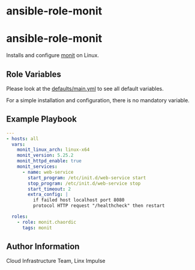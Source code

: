 # ansible-role-monit


# ansible-role-monit
Installs and configure [monit](https://www.systutorials.com/docs/linux/man/1-monit/) on Linux.

## Role Variables

Please look at the [defaults/main.yml](defaults/main.yml) to see all default variables.

For a simple installation and configuration, there is no mandatory variable.

## Example Playbook

```yml
---
- hosts: all
  vars:
    monit_linux_arch: linux-x64
    monit_version: 5.25.2
    monit_httpd_enable: true
    monit_services:
      - name: web-service
        start_program: /etc/init.d/web-service start
        stop_program: /etc/init.d/web-service stop
        start_timeout: 2
        extra_config: |
          if failed host localhost port 8080
          protocol HTTP request "/healthcheck" then restart

  roles:
    - role: monit.chaordic
      tags: monit
```

## Author Information
Cloud Infrastructure Team, Linx Impulse
